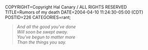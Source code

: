 COPYRIGHT=Copyright Hal Canary / ALL RIGHTS RESERVED
TITLE=Rumors of my death
DATE=2004-04-10 11:24:30-05:00 (CDT)
POSTID=226
CATEGORIES=rant;

> _And all the good you've done  
> Will soon be swept away.  
> You've begun to matter more  
> Than the things you say._
